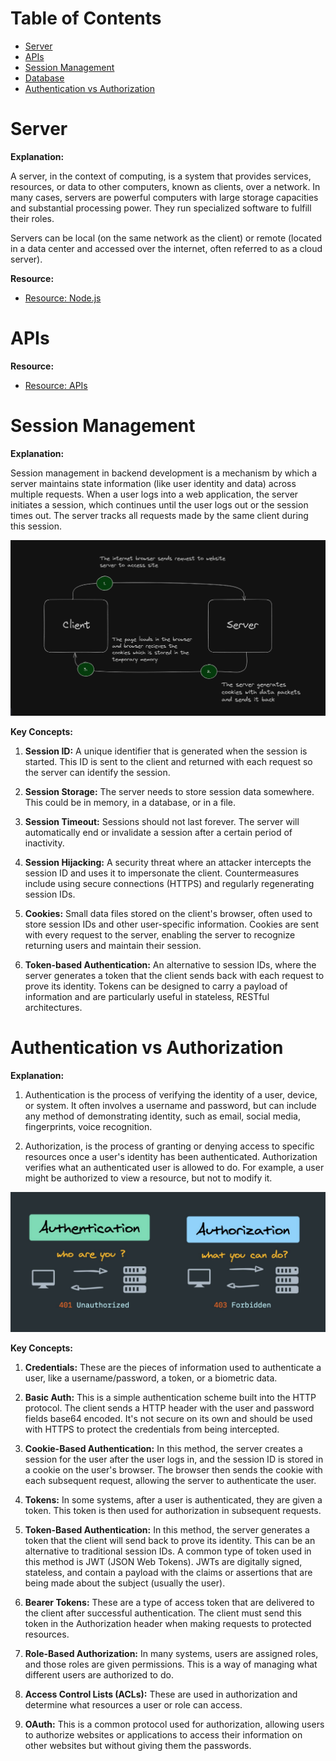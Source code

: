 # Table of Contents

- [Server](#server)
- [APIs](#apis)
- [Session Management](#session-management)
- [Database](#database)
- [Authentication vs Authorization](#authentication-vs-authorization)
<!-- - [Web Security Knowledge](#web-security-knowledge)
    - [HTTPS](#https)
    - [CORS](#cors)
    - [Hashing Algorithms](#hashing-algorithms)
    - [OWASP Security Risks](#owasp-security-risks)
    - [Secure Sockets Layer (SSL) and Transport Layer Security (TLS)](#ssl-tls)
    - [Server Security](#server-security)
    - [Content Security Policy](#content-security-policy) -->

# Server

**Explanation:**

A server, in the context of computing, is a system that provides services, resources, or data to other computers, known as clients, over a network. In many cases, servers are powerful computers with large storage capacities and substantial processing power. They run specialized software to fulfill their roles.

Servers can be local (on the same network as the client) or remote (located in a data center and accessed over the internet, often referred to as a cloud server).

**Resource:**

- [Resource: Node.js](./node.js/README.md)

# APIs

**Resource:**

- [Resource: APIs](../api/README.md)

# Session Management

**Explanation:**

Session management in backend development is a mechanism by which a server maintains state information (like user identity and data) across multiple requests. When a user logs into a web application, the server initiates a session, which continues until the user logs out or the session times out. The server tracks all requests made by the same client during this session.

![Session Management](./assets/images/sessionManagment/sessionManagment.png)

**Key Concepts:**

1. **Session ID:** A unique identifier that is generated when the session is started. This ID is sent to the client and returned with each request so the server can identify the session.

2. **Session Storage:** The server needs to store session data somewhere. This could be in memory, in a database, or in a file.

3. **Session Timeout:** Sessions should not last forever. The server will automatically end or invalidate a session after a certain period of inactivity.

4. **Session Hijacking:** A security threat where an attacker intercepts the session ID and uses it to impersonate the client. Countermeasures include using secure connections (HTTPS) and regularly regenerating session IDs.

5. **Cookies:** Small data files stored on the client's browser, often used to store session IDs and other user-specific information. Cookies are sent with every request to the server, enabling the server to recognize returning users and maintain their session.

6. **Token-based Authentication:** An alternative to session IDs, where the server generates a token that the client sends back with each request to prove its identity. Tokens can be designed to carry a payload of information and are particularly useful in stateless, RESTful architectures.


# Authentication vs Authorization

**Explanation:**

1. Authentication is the process of verifying the identity of a user, device, or system. It often involves a username and password, but can include any method of demonstrating identity, such as email, social media, fingerprints, voice recognition.

2. Authorization, is the process of granting or denying access to specific resources once a user's identity has been authenticated. Authorization verifies what an authenticated user is allowed to do. For example, a user might be authorized to view a resource, but not to modify it.

![Authentication vs Authorization](./assets/images/authentication-vs-authorization/authenticationVsAuthorization.png)

**Key Concepts:**

1. **Credentials:** These are the pieces of information used to authenticate a user, like a username/password, a token, or a biometric data.

2. **Basic Auth:** This is a simple authentication scheme built into the HTTP protocol. The client sends a HTTP header with the user and password fields base64 encoded. It's not secure on its own and should be used with HTTPS to protect the credentials from being intercepted.

3. **Cookie-Based Authentication:** In this method, the server creates a session for the user after the user logs in, and the session ID is stored in a cookie on the user's browser. The browser then sends the cookie with each subsequent request, allowing the server to authenticate the user.

4. **Tokens:** In some systems, after a user is authenticated, they are given a token. This token is then used for authorization in subsequent requests.

5. **Token-Based Authentication:** In this method, the server generates a token that the client will send back to prove its identity. This can be an alternative to traditional session IDs. A common type of token used in this method is JWT (JSON Web Tokens). JWTs are digitally signed, stateless, and contain a payload with the claims or assertions that are being made about the subject (usually the user).

6. **Bearer Tokens:** These are a type of access token that are delivered to the client after successful authentication. The client must send this token in the Authorization header when making requests to protected resources.

7. **Role-Based Authorization:** In many systems, users are assigned roles, and those roles are given permissions. This is a way of managing what different users are authorized to do.

8. **Access Control Lists (ACLs):** These are used in authorization and determine what resources a user or role can access.

9. **OAuth:** This is a common protocol used for authorization, allowing users to authorize websites or applications to access their information on other websites but without giving them the passwords.

